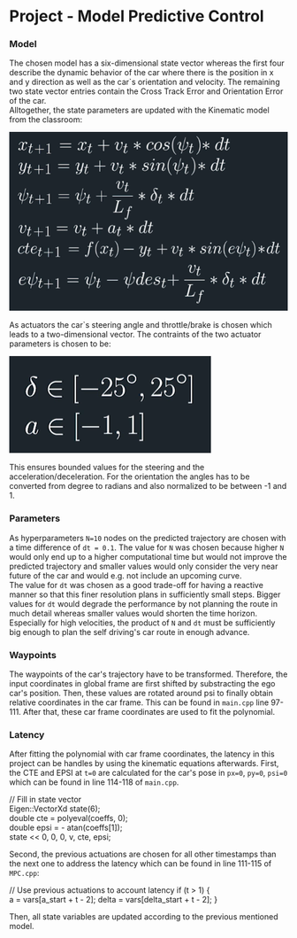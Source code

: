 # Project - Model Predictive Control

[image1]: ./images/model.png "Model"
[image2]: ./images/actuator.png "Model"

### Model

The chosen model has a six-dimensional state vector whereas the first four describe the dynamic behavior of the car where there is the position in x and y direction as well as the car`s orientation and velocity. The remaining two state vector entries contain the Cross Track Error and Orientation Error of the car.  
Alltogether, the state parameters are updated with the Kinematic model from the classroom:  

![alt text][image1]

As actuators the car`s steering angle and throttle/brake is chosen which leads to a two-dimensional vector.
The contraints of the two actuator parameters is chosen to be:

![alt text][image2]

This ensures bounded values for the steering and the acceleration/deceleration. For the orientation the angles has to be converted from degree to radians and also normalized to be between -1 and 1.

### Parameters

As hyperparameters `N=10` nodes on the predicted trajectory are chosen with a time difference of `dt = 0.1`. The value for `N` was chosen because higher `N` would only end up to a higher computational time but would not improve the predicted trajectory and smaller values would only consider the very near future of the car and would e.g. not include an upcoming curve.  
The value for `dt` was chosen as a good trade-off for having a reactive manner so that this finer resolution plans in sufficiently small steps. Bigger values for `dt` would degrade the performance by not planning the route in much detail whereas smaller values would shorten the time horizon.  
Especially for high velocities, the product of `N` and `dt` must be sufficiently big enough to plan the self driving's car route in enough advance.

### Waypoints

The waypoints of the car's trajectory have to be transformed. Therefore, the input coordinates in global frame are first shifted by substracting the ego car's position. Then, these values are rotated around psi to finally obtain relative coordinates in the car frame. This can be found in `main.cpp` line 97-111.
After that, these car frame coordinates are used to fit the polynomial.

### Latency

After fitting the polynomial with car frame coordinates, the latency in this project can be handles by using the kinematic equations afterwards.
First, the CTE and EPSI at `t=0` are calculated for the car's pose in `px=0`, `py=0`, `psi=0` which can be found in line 114-118 of `main.cpp`.

// Fill in state vector  
Eigen::VectorXd state(6);  
double cte = polyeval(coeffs, 0);  
double epsi = - atan(coeffs[1]);  
state << 0, 0, 0, v, cte, epsi;  

Second, the previous actuations are chosen for all other timestamps than the next one to address the latency which can be found in line 111-115 of `MPC.cpp`:

// Use previous actuations to account latency
if (t > 1) {   
	a = vars[a_start + t - 2];
	delta = vars[delta_start + t - 2];
}

Then, all state variables are updated according to the previous mentioned model.
